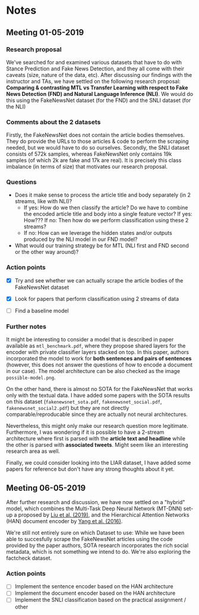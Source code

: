 # Notes
## Meeting 01-05-2019
### Research proposal
We've searched for and examined various datasets that have to do with Stance Prediction and Fake News Detection, and they all come with their caveats (size, nature of the data, etc).
After discussing our findings with the instructor and TAs, we have settled on the following research proposal: **Comparing & contrasting MTL vs Transfer Learning with respect to Fake News Detection (FND) and Natural Language Inference (NLI)**. 
We would do this using the FakeNewsNet dataset (for the FND) and the SNLI dataset (for the NLI)

### Comments about the 2 datasets
Firstly, the FakeNewsNet does not contain the article bodies themselves. They do provide the URLs to those articles & code to perform the scraping needed, but we would have to do so ourselves.
Secondly, the SNLI dataset consists of 572k samples, whereas FakeNewsNet only contains 19k samples (of which 2k are fake and 17k are real). 
It is precisely this class imbalance (in terms of size) that motivates our research proposal.

### Questions
 - Does it make sense to process the article title and body separately (in 2 streams, like with NLI)?
	 - If yes: How do we then classify the article? Do we have to combine the encoded article title and body into a single feature vector? If yes: How??? If no: Then how do we perform classification using these 2 streams?
   - If no: How can we leverage the hidden states and/or outputs produced by the NLI model in our FND model?
 - What would our training strategy be for MTL (NLI first and FND second or the other way around)?
  
### Action points
 - [x] Try and see whether we can actually scrape the article bodies of the FakeNewsNet dataset
 - [x] Look for papers that perform classification using 2 streams of data
 - [ ] Find a baseline model


### Further notes
It might be interesting to consider a model that is described in paper available as `mtl_benchmark.pdf`, where they propose shared layers for the encoder with private classifier layers stacked on top. In this paper, authors incorporated the model to work for **both sentences and pairs of sentences** (however, this does not answer the questions of how to encode a document in our case). The model architecture can be also checked as the image `possible-model.png`.

On the other hand, there is almost no SOTA for the FakeNewsNet that works only with the textual data. I have added some papers with the SOTA results on this dataset (`fakenewsnet_sota.pdf`, `fakenewsnet_social.pdf`, `fakenewsnet_social2.pdf`) but they are not directly comparable/reproducable since they are actually not neural architectures.

Nevertheless, this might only make our research question more legitimate. Furthermore, I was wondering if it is possible to have a 2-stream architecture where first is parsed with the **article text and headline** while the other is parsed with **associated tweets**. Might seem like an interesting research area as well.

Finally, we could consider looking into the LIAR dataset, I have added some papers for reference but don't have any strong thoughts about it yet.


## Meeting 06-05-2019
After further research and discussion, we have now settled on a "hybrid" model, which combines the Multi-Task Deep Neural Network (MT-DNN) set-up a proposed by [Liu et al. (2019)](https://arxiv.org/abs/1901.11504), and the Hierarchical Attention Networks (HAN) document encoder by [Yang et al. (2016)](https://www.cs.cmu.edu/~./hovy/papers/16HLT-hierarchical-attention-networks.pdf).

We're still not entirely sure on which Dataset to use: While we have been able to succesfully scrape the FakeNewsNet articles using the code provided by the paper authors, SOTA research incorporates the rich social metadata, which is not something we intend to do. We're also exploring the factcheck dataset.

### Action points
- [ ] Implement the sentence encoder based on the HAN architecture
- [ ] Implement the document encoder based on the HAN architecture
- [ ] Implement the SNLI classification based on the practical assignment / other
